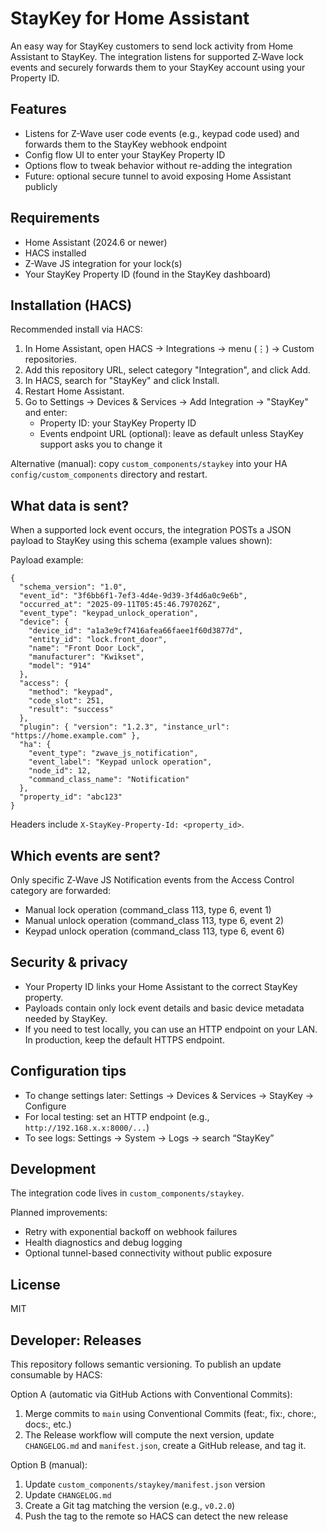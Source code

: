 # StayKey for Home Assistant

An easy way for StayKey customers to send lock activity from Home Assistant to StayKey. The integration listens for supported Z‑Wave lock events and securely forwards them to your StayKey account using your Property ID.

## Features

- Listens for Z-Wave user code events (e.g., keypad code used) and forwards them to the StayKey webhook endpoint
- Config flow UI to enter your StayKey Property ID
- Options flow to tweak behavior without re-adding the integration
- Future: optional secure tunnel to avoid exposing Home Assistant publicly

## Requirements

- Home Assistant (2024.6 or newer)
- HACS installed
- Z-Wave JS integration for your lock(s)
- Your StayKey Property ID (found in the StayKey dashboard)

## Installation (HACS)

Recommended install via HACS:

1. In Home Assistant, open HACS → Integrations → menu (⋮) → Custom repositories.
2. Add this repository URL, select category "Integration", and click Add.
3. In HACS, search for "StayKey" and click Install.
4. Restart Home Assistant.
5. Go to Settings → Devices & Services → Add Integration → "StayKey" and enter:
   - Property ID: your StayKey Property ID
   - Events endpoint URL (optional): leave as default unless StayKey support asks you to change it

Alternative (manual): copy `custom_components/staykey` into your HA `config/custom_components` directory and restart.

## What data is sent?

When a supported lock event occurs, the integration POSTs a JSON payload to StayKey using this schema (example values shown):

Payload example:

```
{
  "schema_version": "1.0",
  "event_id": "3f6bb6f1-7ef3-4d4e-9d39-3f4d6a0c9e6b",
  "occurred_at": "2025-09-11T05:45:46.797026Z",
  "event_type": "keypad_unlock_operation",
  "device": {
    "device_id": "a1a3e9cf7416afea66faee1f60d3877d",
    "entity_id": "lock.front_door",
    "name": "Front Door Lock",
    "manufacturer": "Kwikset",
    "model": "914"
  },
  "access": {
    "method": "keypad",
    "code_slot": 251,
    "result": "success"
  },
  "plugin": { "version": "1.2.3", "instance_url": "https://home.example.com" },
  "ha": {
    "event_type": "zwave_js_notification",
    "event_label": "Keypad unlock operation",
    "node_id": 12,
    "command_class_name": "Notification"
  },
  "property_id": "abc123"
}
```

Headers include `X-StayKey-Property-Id: <property_id>`.

## Which events are sent?

Only specific Z‑Wave JS Notification events from the Access Control category are forwarded:

- Manual lock operation (command_class 113, type 6, event 1)
- Manual unlock operation (command_class 113, type 6, event 2)
- Keypad unlock operation (command_class 113, type 6, event 6)

## Security & privacy

- Your Property ID links your Home Assistant to the correct StayKey property.
- Payloads contain only lock event details and basic device metadata needed by StayKey.
- If you need to test locally, you can use an HTTP endpoint on your LAN. In production, keep the default HTTPS endpoint.

## Configuration tips

- To change settings later: Settings → Devices & Services → StayKey → Configure
- For local testing: set an HTTP endpoint (e.g., `http://192.168.x.x:8000/...`)
- To see logs: Settings → System → Logs → search “StayKey”

## Development

The integration code lives in `custom_components/staykey`.

Planned improvements:

- Retry with exponential backoff on webhook failures
- Health diagnostics and debug logging
- Optional tunnel-based connectivity without public exposure
 
## License
 
MIT

## Developer: Releases

This repository follows semantic versioning. To publish an update consumable by HACS:

Option A (automatic via GitHub Actions with Conventional Commits):

1. Merge commits to `main` using Conventional Commits (feat:, fix:, chore:, docs:, etc.)
2. The Release workflow will compute the next version, update `CHANGELOG.md` and `manifest.json`, create a GitHub release, and tag it.

Option B (manual):

1. Update `custom_components/staykey/manifest.json` version
2. Update `CHANGELOG.md`
3. Create a Git tag matching the version (e.g., `v0.2.0`)
4. Push the tag to the remote so HACS can detect the new release

